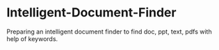 # Intelligent-Document-Finder
Preparing an intelligent document finder to find doc, ppt, text, pdfs with help of keywords.
